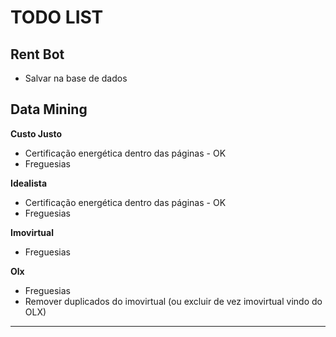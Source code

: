 # TODO LIST

## Rent Bot
- Salvar na base de dados

## Data Mining

**Custo Justo**
- Certificação energética dentro das páginas - OK
- Freguesias

**Idealista**
- Certificação energética dentro das páginas - OK
- Freguesias

**Imovirtual**
- Freguesias

**Olx**
- Freguesias
- Remover duplicados do imovirtual (ou excluir de vez imovirtual vindo do OLX)
---
